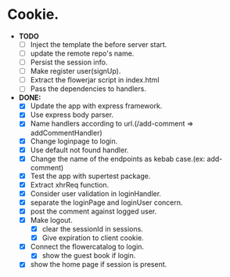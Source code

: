 # Cookie.

- **TODO**
  - [ ] Inject the template the before server start.
  - [ ] update the remote repo's name.
  - [ ] Persist the session info.
  - [ ] Make register user(signUp).
  - [ ] Extract the flowerjar script in index.html
  - [ ] Pass the dependencies to handlers.

- **DONE:**
  - [x] Update the app with express framework.
  - [x] Use express body parser.
  - [x] Name handlers according to url.(/add-comment => addCommentHandler)
  - [x] Change loginpage to login.
  - [x] Use default not found handler.
  - [x] Change the name of the endpoints as kebab case.(ex: add-comment)
  - [x] Test the app with supertest package.
  - [x] Extract xhrReq function.
  - [x] Consider user validation in loginHandler.
  - [x] separate the loginPage and loginUser concern.
  - [x] post the comment against logged user.
  - [x] Make logout.
    - [x] clear the sessionId in sessions.
    - [x] Give expiration to client cookie.
  - [x] Connect the flowercatalog to login.
    - [x] show the guest book if login.
  - [x] show the home page if session is present.
